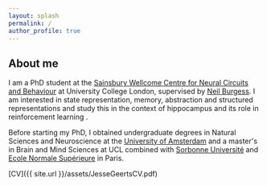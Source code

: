 ```yaml
---
layout: splash
permalink: /
author_profile: true
---
```


## About me
I am a PhD student at the [Sainsbury Wellcome Centre for Neural Circuits and Behaviour](http://www.ucl.ac.uk/swc) at University College London, supervised by [Neil Burgess](https://www.ucl.ac.uk/icn/people/neil-burgess). I am interested in state representation, memory, abstraction and structured representations and study this in the context of hippocampus and its role in reinforcement learning . 

Before starting my PhD, I obtained undergraduate degrees in Natural Sciences and Neuroscience at the [University of Amsterdam](http://www.uva.nl/en/home) and a master's in Brain and Mind Sciences at UCL combined with [Sorbonne Université](http://www.sorbonne-universite.fr/) and [Ecole Normale Supérieure](http://www.ens.fr/) in Paris. 

[CV]({{ site.url }}/assets/JesseGeertsCV.pdf)